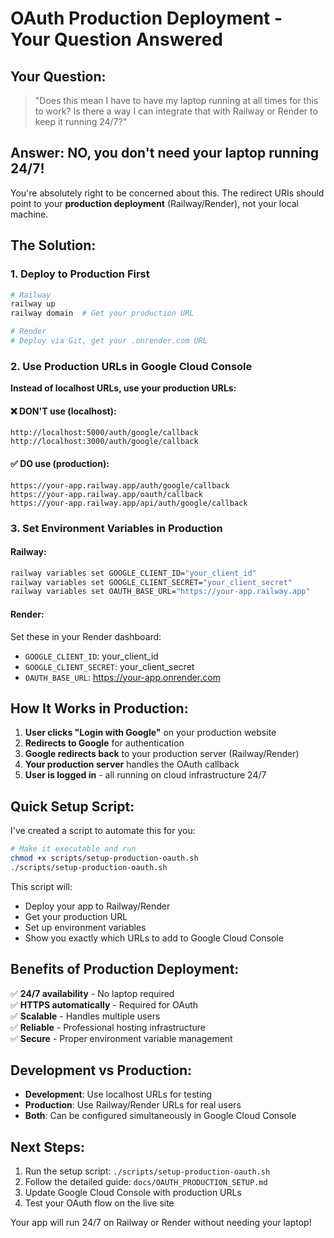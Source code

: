 # OAuth Production Deployment - Your Question Answered

## Your Question:
> "Does this mean I have to have my laptop running at all times for this to work? Is there a way I can integrate that with Railway or Render to keep it running 24/7?"

## Answer: NO, you don't need your laptop running 24/7!

You're absolutely right to be concerned about this. The redirect URIs should point to your **production deployment** (Railway/Render), not your local machine.

## The Solution:

### 1. Deploy to Production First
```bash
# Railway
railway up
railway domain  # Get your production URL

# Render
# Deploy via Git, get your .onrender.com URL
```

### 2. Use Production URLs in Google Cloud Console

**Instead of localhost URLs, use your production URLs:**

#### ❌ DON'T use (localhost):
```
http://localhost:5000/auth/google/callback
http://localhost:3000/auth/google/callback
```

#### ✅ DO use (production):
```
https://your-app.railway.app/auth/google/callback
https://your-app.railway.app/oauth/callback
https://your-app.railway.app/api/auth/google/callback
```

### 3. Set Environment Variables in Production

#### Railway:
```bash
railway variables set GOOGLE_CLIENT_ID="your_client_id"
railway variables set GOOGLE_CLIENT_SECRET="your_client_secret"
railway variables set OAUTH_BASE_URL="https://your-app.railway.app"
```

#### Render:
Set these in your Render dashboard:
- `GOOGLE_CLIENT_ID`: your_client_id
- `GOOGLE_CLIENT_SECRET`: your_client_secret
- `OAUTH_BASE_URL`: https://your-app.onrender.com

## How It Works in Production:

1. **User clicks "Login with Google"** on your production website
2. **Redirects to Google** for authentication
3. **Google redirects back** to your production server (Railway/Render)
4. **Your production server** handles the OAuth callback
5. **User is logged in** - all running on cloud infrastructure 24/7

## Quick Setup Script:

I've created a script to automate this for you:

```bash
# Make it executable and run
chmod +x scripts/setup-production-oauth.sh
./scripts/setup-production-oauth.sh
```

This script will:
- Deploy your app to Railway/Render
- Get your production URL
- Set up environment variables
- Show you exactly which URLs to add to Google Cloud Console

## Benefits of Production Deployment:

✅ **24/7 availability** - No laptop required  
✅ **HTTPS automatically** - Required for OAuth  
✅ **Scalable** - Handles multiple users  
✅ **Reliable** - Professional hosting infrastructure  
✅ **Secure** - Proper environment variable management  

## Development vs Production:

- **Development**: Use localhost URLs for testing
- **Production**: Use Railway/Render URLs for real users
- **Both**: Can be configured simultaneously in Google Cloud Console

## Next Steps:

1. Run the setup script: `./scripts/setup-production-oauth.sh`
2. Follow the detailed guide: `docs/OAUTH_PRODUCTION_SETUP.md`
3. Update Google Cloud Console with production URLs
4. Test your OAuth flow on the live site

Your app will run 24/7 on Railway or Render without needing your laptop! 